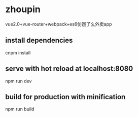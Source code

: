 # zhoupin
vue2.0+vue-router+webpack+es6仿饿了么外卖app


## install dependencies
cnpm install

## serve with hot reload at localhost:8080
npm run dev

## build for production with minification
npm run build
